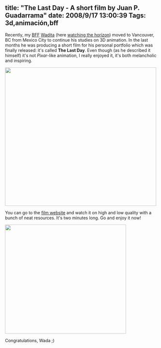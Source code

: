 title: "The Last Day - A short film by Juan P. Guadarrama"
date: 2008/9/17 13:00:39
Tags: 3d,animación,bff
---
Recently, my <a href="http://www.urbandictionary.com/define.php?term=bff">BFF</a> <a href="http://www.wadita.com">Wadita</a> (here <a href="http://www.flickr.com/photos/raquelydavid/2556726909/">watching the horizon</a>) moved to Vancouver, BC from Mexico City to continue his studies on 3D animation. In the last months he was producing a short film for his personal portfolio which was finally released: it's called <strong>The Last Day</strong>. Even though (as he described it himself) it's not <em>Pixar</em>-like animation, I really enjoyed it, it's both melancholic and inspiring.

<a href="http://www.wadita.com/thelastday/index.html" target="_blank"><img class="aligncenter size-full wp-image-640" title="lastday1" src="http://damog.net/old/axiombox/2008/09/lastday1.jpg" alt="" width="500" height="457" /></a>

You can go to the <a href="http://www.wadita.com/thelastday/index.html" target="_blank">film website</a> and watch it on high and low quality with a bunch of neat resources. It's two minutes long. Go and enjoy it now!

<a href="http://www.wadita.com/thelastday/index.html"><img class="aligncenter size-full wp-image-641" title="lastday2" src="http://damog.net/old/axiombox/2008/09/lastday2.jpg" alt="" width="400" height="360" /></a>

Congratulations, Wada ;)